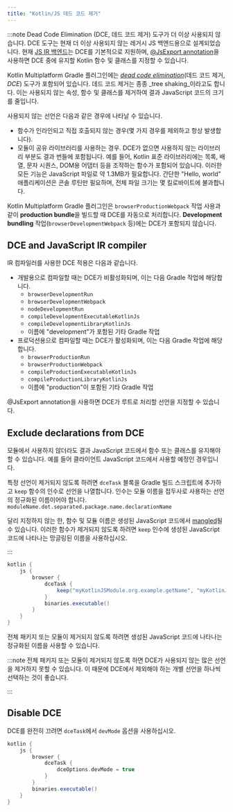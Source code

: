```yaml
---
title: "Kotlin/JS 데드 코드 제거"
---
```

:::note
Dead Code Elimination (DCE, 데드 코드 제거) 도구가 더 이상 사용되지 않습니다. DCE 도구는 현재 더 이상 사용되지 않는 레거시 JS 백엔드용으로 설계되었습니다. 현재 [JS IR 백엔드](#dce-and-javascript-ir-compiler)는 DCE를 기본적으로 지원하며, [@JsExport annotation](https://kotlinlang.org/api/latest/jvm/stdlib/kotlin.js/-js-export/)을 사용하면 DCE 중에 유지할 Kotlin 함수 및 클래스를 지정할 수 있습니다.

Kotlin Multiplatform Gradle 플러그인에는 _[dead code elimination](https://wikipedia.org/wiki/Dead_code_elimination)_(데드 코드 제거, _DCE_) 도구가 포함되어 있습니다. 데드 코드 제거는 종종 _tree shaking_이라고도 합니다. 이는 사용되지 않는 속성, 함수 및 클래스를 제거하여 결과 JavaScript 코드의 크기를 줄입니다.

사용되지 않는 선언은 다음과 같은 경우에 나타날 수 있습니다.

* 함수가 인라인되고 직접 호출되지 않는 경우(몇 가지 경우를 제외하고 항상 발생합니다).
* 모듈이 공유 라이브러리를 사용하는 경우. DCE가 없으면 사용하지 않는 라이브러리 부분도 결과 번들에 포함됩니다.
  예를 들어, Kotlin 표준 라이브러리에는 목록, 배열, 문자 시퀀스, DOM용 어댑터 등을 조작하는 함수가 포함되어 있습니다.
  이러한 모든 기능은 JavaScript 파일로 약 1.3MB가 필요합니다. 간단한 "Hello, world" 애플리케이션은 콘솔 루틴만 필요하며, 전체 파일 크기는 몇 킬로바이트에 불과합니다.

Kotlin Multiplatform Gradle 플러그인은 `browserProductionWebpack` 작업 사용과 같이 **production bundle**을 빌드할 때 DCE를 자동으로 처리합니다. **Development bundling** 작업(`browserDevelopmentWebpack` 등)에는 DCE가 포함되지 않습니다.

## DCE and JavaScript IR compiler

IR 컴파일러를 사용한 DCE 적용은 다음과 같습니다.

* 개발용으로 컴파일할 때는 DCE가 비활성화되며, 이는 다음 Gradle 작업에 해당합니다.
  * `browserDevelopmentRun`
  * `browserDevelopmentWebpack`
  * `nodeDevelopmentRun`
  * `compileDevelopmentExecutableKotlinJs`
  * `compileDevelopmentLibraryKotlinJs`
  * 이름에 "development"가 포함된 기타 Gradle 작업
* 프로덕션용으로 컴파일할 때는 DCE가 활성화되며, 이는 다음 Gradle 작업에 해당합니다.
  * `browserProductionRun`
  * `browserProductionWebpack`
  * `compileProductionExecutableKotlinJs`
  * `compileProductionLibraryKotlinJs`
  * 이름에 "production"이 포함된 기타 Gradle 작업

@JsExport annotation을 사용하면 DCE가 루트로 처리할 선언을 지정할 수 있습니다.

## Exclude declarations from DCE

모듈에서 사용하지 않더라도 결과 JavaScript 코드에서 함수 또는 클래스를 유지해야 할 수 있습니다.
예를 들어 클라이언트 JavaScript 코드에서 사용할 예정인 경우입니다.

특정 선언이 제거되지 않도록 하려면 `dceTask` 블록을 Gradle 빌드 스크립트에 추가하고
`keep` 함수의 인수로 선언을 나열합니다. 인수는 모듈 이름을 접두사로 사용하는 선언의 정규화된 이름이어야 합니다.
`moduleName.dot.separated.package.name.declarationName`

달리 지정하지 않는 한, 함수 및 모듈 이름은 생성된 JavaScript 코드에서 [mangled](js-to-kotlin-interop#jsname-annotation)될 수 있습니다.
이러한 함수가 제거되지 않도록 하려면 `keep` 인수에 생성된 JavaScript 코드에 나타나는 망글링된 이름을 사용하십시오.

:::

```groovy
kotlin {
    js {
        browser {
            dceTask {
                keep("myKotlinJSModule.org.example.getName", "myKotlinJSModule.org.example.User" )
            }
            binaries.executable()
        }
    }
}
```

전체 패키지 또는 모듈이 제거되지 않도록 하려면 생성된 JavaScript 코드에 나타나는 정규화된 이름을 사용할 수 있습니다.

:::note
전체 패키지 또는 모듈이 제거되지 않도록 하면 DCE가 사용되지 않는 많은 선언을 제거하지 못할 수 있습니다. 이 때문에 DCE에서 제외해야 하는 개별 선언을 하나씩 선택하는 것이 좋습니다.

:::

## Disable DCE

DCE를 완전히 끄려면 `dceTask`에서 `devMode` 옵션을 사용하십시오.

```groovy
kotlin {
    js {
        browser {
            dceTask {
                dceOptions.devMode = true
            }
        }
        binaries.executable()
    }
}
```